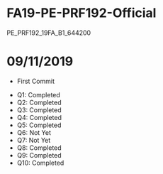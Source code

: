 # FA19-PE-PRF192-Official
 PE_PRF192_19FA_B1_644200

# 09/11/2019
- First Commit
+ Q1: Completed
+ Q2: Completed
+ Q3: Completed
+ Q4: Completed
+ Q5: Completed
+ Q6: Not Yet
+ Q7: Not Yet
+ Q8: Completed
+ Q9: Completed
+ Q10: Completed
